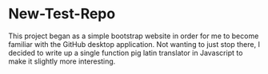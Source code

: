 # New-Test-Repo
This project began as a simple bootstrap website in order for me to become familiar with the GitHub desktop application. Not wanting to just stop there, I decided to write up a single function pig latin translator in Javascript to make it slightly more interesting. 

